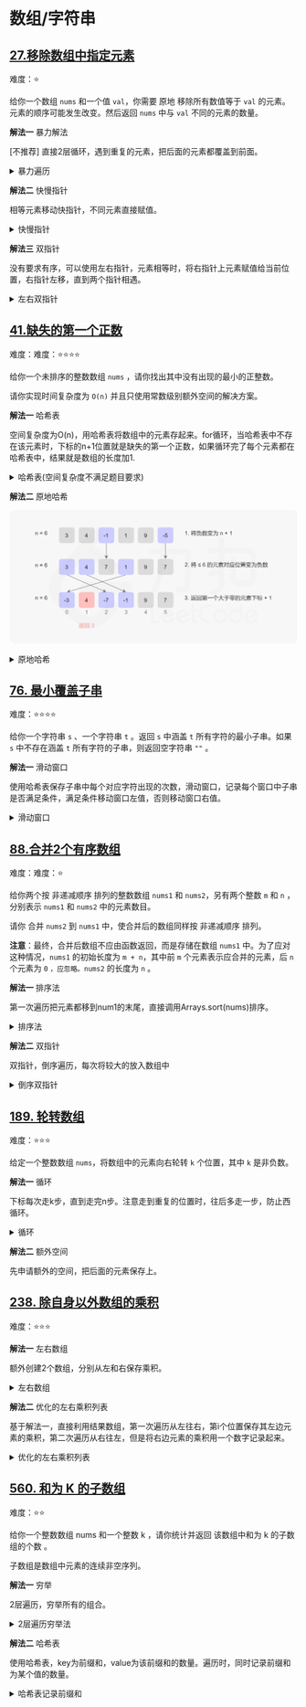 # 数组/字符串


## [27.移除数组中指定元素](https://leetcode.cn/problems/remove-element/description/)

难度：⭐️

给你一个数组 `nums` 和一个值 `val`，你需要 原地 移除所有数值等于 `val` 的元素。元素的顺序可能发生改变。然后返回 `nums` 中与 `val` 不同的元素的数量。

**解法一** 暴力解法

[不推荐] 直接2层循环，遇到重复的元素，把后面的元素都覆盖到前面。

<details>
  <summary>暴力遍历</summary>
  ```java
    public int removeElement(int[] nums, int val) {
        int k = 0;
        for (int i = 0; i < nums.length - k;) {
            if (nums[i] != val) {
                i++;
                continue;
            }
            k++;
            for (int j = i; j < nums.length - 1; j++) {
                nums[j] = nums[j + 1];
            }
        }
        return nums.length - k;
    }
  ```
</details>

**解法二** 快慢指针

相等元素移动快指针，不同元素直接赋值。

<details>
  <summary>快慢指针</summary>
  ```java
    public int removeElement(int[] nums, int val) {
        int slow = 0;
        int fast = 0;
        int k = 0;
        while (fast < nums.length) {
            if (nums[fast] == val) {
                fast++;
            } else {
                nums[slow] = nums[fast];
                slow++;
                fast++;
                k++;
            }
        }
        return k;
    }
  ```
</details>

**解法三** 双指针

没有要求有序，可以使用左右指针，元素相等时，将右指针上元素赋值给当前位置，右指针左移，直到两个指针相遇。

<details>
  <summary>左右双指针</summary>
  ```java
    public int removeElement(int[] nums, int val) {
        int left = 0;
        int right = nums.length;
        int k = 0;
        while (left < right) {
            if (nums[left] == val) {
                nums[left] = nums[right - 1];
                right--;
            } else {
                k++;
                left++;
            }
        }
        return k;
    }
  ```
</details>



## [41.缺失的第一个正数](https://leetcode.cn/problems/first-missing-positive)

难度：难度：⭐️⭐️⭐️⭐️

给你一个未排序的整数数组 `nums` ，请你找出其中没有出现的最小的正整数。

请你实现时间复杂度为 `O(n)` 并且只使用常数级别额外空间的解决方案。

**解法一** 哈希表

空间复杂度为O(n)，用哈希表将数组中的元素存起来。for循环，当哈希表中不存在该元素时，下标的n+1位置就是缺失的第一个正数，如果循环完了每个元素都在哈希表中，结果就是数组的长度加1.

<details>
  <summary>哈希表(空间复杂度不满足题目要求)</summary>

  ```java
    public int firstMissingPositive(int[] nums) {
        Set<Integer> set = new HashSet<>();
        for (int n : nums) {
            set.add(n);
        }
        for (int i = 0; i < nums.length; i++) {
            if (!set.contains(i + 1)) {
                return i + 1;
            }
        }
        return nums.length + 1;
    }
  ```
</details>

**解法二** 原地哈希

![图解](../../../../img/first_missing_positive.png)

<details>
  <summary>原地哈希</summary>

  ```java
  public int firstMissingPositive(int[] nums) {
        int n = nums.length;
        // 把所有的负数都变成正数
        for (int i = 0; i < n; i++) {
            if (nums[i] <= 0) {
                nums[i] = 1 + n;
            }
        }
        // 对于小于n的数，将nums[n]设置成负数，那么没有设置的数字，就是缺失的正数
        // 相当于变相建立了一个哈希表 <num, index>
        for (int i = 0; i < n; i++) {
            int num = Math.abs(nums[i]);
            if (num <= n) {
                nums[num - 1] = -Math.abs(nums[num - 1]);
            }
        }
        // 遍历数组，找到第一个正数，下标即为缺失的正数
        for (int i = 0; i < n; i++) {
            if (nums[i] > 0) {
                return i + 1;
            }
        }
        return n + 1;
    }
  ```
</details>

## [76. 最小覆盖子串](https://leetcode.cn/problems/minimum-window-substring)

难度：⭐️⭐️⭐️⭐️

给你一个字符串 `s` 、一个字符串 `t` 。返回 `s` 中涵盖 `t` 所有字符的最小子串。如果 `s` 中不存在涵盖 `t` 所有字符的子串，则返回空字符串 `""` 。

**解法一** 滑动窗口

使用哈希表保存子串中每个对应字符出现的次数，滑动窗口，记录每个窗口中子串是否满足条件，满足条件移动窗口左值，否则移动窗口右值。

<details>
  <summary>滑动窗口</summary>

  ```java
    public String minWindow(String s, String t) {
        if (s.length() < t.length()) {
            return "";
        }
        Map<Character, Integer> dict = new HashMap<>();
        Map<Character, Integer> subDict = new HashMap<>();
        for (int i = 0; i < t.length(); i++) {
            char c = t.charAt(i);
            dict.put(c, dict.getOrDefault(c, 0) + 1);
        }
        int left = 0;
        int right = 0;
        int rl = 0;
        int rr = Integer.MAX_VALUE;
        while (right < s.length()) {
            char rc = s.charAt(right);
            subDict.put(rc, subDict.getOrDefault(rc, 0) + 1);
            while (contains(dict, subDict)) {
                char lc = s.charAt(left);
                subDict.put(lc, subDict.getOrDefault(lc, 1) - 1);
                if (rr - rl > right - left) {
                    rl = left;
                    rr = right;
                }
                left++;
            }
            right++;
        }
        if (rr - rl > s.length()) {
            return "";
        } else {
            return s.substring(rl, rr + 1);
        }
    }

    private boolean contains(Map<Character, Integer> dict, Map<Character, Integer> subDict) {
        for (Map.Entry<Character, Integer> entry : dict.entrySet()) {
            Character c = entry.getKey();
            int count = entry.getValue();
            int subCount = subDict.getOrDefault(c, 0);
            if (count > subCount) {
                return false;
            }
        }
        return true;
    }
  ```
</details>


## [88.合并2个有序数组](https://leetcode.cn/problems/merge-sorted-array/description)

难度：难度：⭐️

给你两个按 非递减顺序 排列的整数数组 `nums1` 和 `nums2`，另有两个整数 `m` 和 `n` ，分别表示 `nums1` 和 `nums2` 中的元素数目。

请你 合并 `nums2` 到 `nums1` 中，使合并后的数组同样按 非递减顺序 排列。

**注意**：最终，合并后数组不应由函数返回，而是存储在数组 `nums1` 中。为了应对这种情况，`nums1` 的初始长度为 `m + n`，其中前 `m` 个元素表示应合并的元素，后 `n` 个元素为 `0` `，应忽略。nums2` 的长度为 `n` 。

**解法一**  排序法 

第一次遍历把元素都移到num1的末尾，直接调用Arrays.sort(nums)排序。

<details>
  <summary>排序法</summary>
  ```java
    public void merge(int[] nums1, int m, int[] nums2, int n) {
        for (int i = 0; i < n; i++) {
            nums1[m + i] = nums2[i];
        }
        Arrays.sort(nums1);
    }
  ```
</details>

**解法二**  双指针

双指针，倒序遍历，每次将较大的放入数组中

<details>
  <summary>倒序双指针</summary>

  ```java
    public void merge(int[] nums1, int m, int[] nums2, int n) {
        for (int i = m + n - 1; i >= 0; i--) {
            if (n == 0) {
                break;
            }
            if (m > 0 && nums1[m - 1] > nums2[n - 1]) {
                nums1[i] = nums1[m - 1];
                m--;
            } else {
                nums1[i] = nums2[n - 1];
                n--;
            }
        }
    }
  ```
</details>


## [189. 轮转数组](https://leetcode.cn/problems/rotate-array)

难度：⭐️⭐️⭐️

给定一个整数数组 `nums`，将数组中的元素向右轮转 `k` 个位置，其中 `k` 是非负数。

**解法一** 循环

下标每次走k步，直到走完n步。注意走到重复的位置时，往后多走一步，防止西循环。

<details>
  <summary>循环</summary>

  ```java
    public void rotate(int[] nums, int k) {
        int n = nums.length;
        k = k % n;
        if (k == 0) {
            return;
        }
        int count = 0;
        int v = nums[0];
        int p = 0;
        int start = 0;
        while (count < n) {
            int next = (p + k) % n;
            int nextValue = nums[next];
            nums[next] = v;
            v = nextValue;
            p = next;
            if (p == start) {
                start++;
                p++;
                v = nums[p];
            }
            count++;
        }
    }
  ```
</details>

**解法二** 额外空间

先申请额外的空间，把后面的元素保存上。

## [238. 除自身以外数组的乘积](https://leetcode.cn/problems/product-of-array-except-self)

难度：⭐️⭐️⭐️

**解法一** 左右数组

额外创建2个数组，分别从左和右保存乘积。

<details>
  <summary>左右数组</summary>

  ```java
  public int[] productExceptSelf(int[] nums) {
        int n = nums.length;
        int[] left = new int[n];
        int[] right = new int[n];
        left[0] = nums[0];
        right[n - 1] = nums[n - 1];
        for (int i = 1; i < n; i++) {
            left[i] = nums[i] * left[i - 1];
            right[n - i - 1] = nums[n - i - 1] * right[n - i];
        }
        int[] result = new int[n];
        for (int i = 0; i < n; i++) {
            int l = 1;
            int r = 1;
            if (i > 0) {
                l = left[i - 1];
            }
            if (i < n - 1) {
                r = right[i + 1];
            }
            result[i] = l * r;
        }
        return result;
    }
  ```
</details>

**解法二** 优化的左右乘积列表

基于解法一，直接利用结果数组，第一次遍历从左往右，第i个位置保存其左边元素的乘积，第二次遍历从右往左，但是将右边元素的乘积用一个数字记录起来。

<details>
  <summary>优化的左右乘积列表</summary>

  ```java
    public int[] productExceptSelf(int[] nums) {
        int[] result = new int[nums.length];
        result[0] = 1;
        for (int i = 1; i < nums.length; i++) {
            result[i] = result[i - 1] * nums[i - 1];
        }
        // 1 2 3 24
        int r = 1;
        for (int i = nums.length - 1; i >= 0; i--) {
            result[i] = r * result[i];
            r *= nums[i];
        }
        return result;
    }
  ```
</details>

## [560. 和为 K 的子数组](https://leetcode.cn/problems/subarray-sum-equals-k)

难度：⭐️⭐️

给你一个整数数组 nums 和一个整数 k ，请你统计并返回 该数组中和为 k 的子数组的个数 。

子数组是数组中元素的连续非空序列。

**解法一** 穷举

2层遍历，穷举所有的组合。

<details>
  <summary>2层遍历穷举法</summary>
  ```Java
  public int subarraySum(int[] nums, int k) {
        int ret = 0;
        for (int i = 0; i < nums.length; i++) {
            int sum = 0;
            for (int j = i; j < nums.length; j++) {
                sum += nums[j];
                if (sum == k) {
                    ret++;
                }
            }
        }
        return ret;
    }
  ```

</details>


**解法二** 哈希表  

使用哈希表，key为前缀和，value为该前缀和的数量。遍历时，同时记录前缀和为某个值的数量。

<details>
  <summary>哈希表记录前缀和</summary>
  
  ```Java
  public int subarraySum(int[] nums, int k) {
        // <sum, count>
        Map<Integer, Integer> map = new HashMap<>();
        map.put(0, 1);
        int count = 0;
        int sum = 0;
        for (int i = 0; i < nums.length; i++) {
            sum += nums[i];
            if (map.containsKey(sum - k)) {
                count += map.get(sum - k);
            }
            map.put(sum, map.getOrDefault(sum, 0) + 1);
        }
        return count;
    }
  ```

</details>